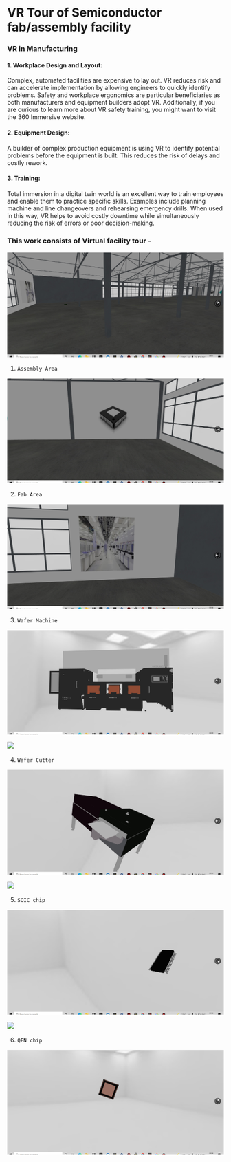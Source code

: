 # VR Tour of Semiconductor fab/assembly facility

### VR in Manufacturing

#### 1. Workplace Design and Layout: 
Complex, automated facilities are expensive to lay out. VR reduces risk and can accelerate implementation by allowing engineers to quickly identify problems. Safety and workplace ergonomics are particular beneficiaries as both manufacturers and equipment builders adopt VR. Additionally, if you are curious to learn more about VR safety training, you might want to visit the 360 Immersive website.

#### 2. Equipment Design: 
A builder of complex production equipment is using VR to identify potential problems before the equipment is built. This reduces the risk of delays and costly rework.

#### 3. Training: 
Total immersion in a digital twin world is an excellent way to train employees and enable them to practice specific skills. Examples include planning machine and line changeovers and rehearsing emergency drills. When used in this way, VR helps to avoid costly downtime while simultaneously reducing the risk of errors or poor decision-making.

### This work consists of Virtual facility tour - 

![](Images/warehouse.jpg)

1. `Assembly Area`

![](Images/Assembly.jpg)

2. `Fab Area`

![](Images/FabArea.jpg)


3. `Wafer Machine`

![](Images/WaferFab.jpg)

![](Images/WaferVideo.gif)

4. `Wafer Cutter`

![](Images/WafferCut.jpg)

![](Images/WaferCut.gif)

5. `SOIC chip`

![](Images/SOIC.jpg)

![](Images/SOICVideo.gif)

6. `QFN chip`

![](Images/QFN.jpg)

